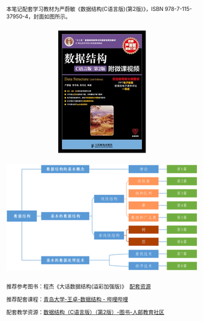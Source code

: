 本笔记配套学习教材为严蔚敏《数据结构(C语言版)(第2版)》，ISBN 978-7-115-37950-4，封面如图所示。

<style>
.center 
{
  width: auto;
  display: table;
  margin-left: auto;
  margin-right: auto;
}
</style>

<div class="center">

![封面](image/0_0_封面.jpg)
</div>

<style>
.center 
{
  width: auto;
  display: table;
  margin-left: auto;
  margin-right: auto;
}
</style>

<div class="center">

![数据结构目录](image/0_1_目录思维导图.png)

</div>

推荐参考图书：程杰《大话数据结构(溢彩加强版)》&ensp;[配套资源](https://www.tup.tsinghua.edu.cn/booksCenter/book_08952301.html)

推荐配套课程：[青岛大学-王卓-数据结构 - 哔哩哔哩](https://www.bilibili.com/read/cv2306631/)

配套教学资源：[数据结构（C语言版）（第2版）-图书-人邮教育社区](https://www.ryjiaoyu.com/book/details/3489)
